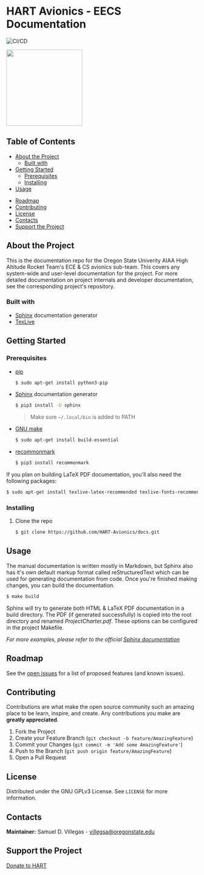 HART Avionics - EECS Documentation
======
![CI/CD](https://github.com/Anatrax/HART-Avionics-docs/workflows/CI/CD/badge.svg?branch=develop)

<img src="https://images.squarespace-cdn.com/content/v1/5a19a459e5dd5b3614fc8595/1518733757123-JZ5199GBQVQOEJBC9VKR/ke17ZwdGBToddI8pDm48kOx9thYkxoPEJMHoJ7vUPbh7gQa3H78H3Y0txjaiv_0fDoOvxcdMmMKkDsyUqMSsMWxHk725yiiHCCLfrh8O1z5QHyNOqBUUEtDDsRWrJLTmS0k9nmfOWkBD2X4dgpGrpWVYQT8AbCbINUUJycgJH0K3YOIy-qewO29_jEB_UvA_/HARTlogo.jpg" width="200px" height="auto"/>

Table of Contents
---------------------
- [About the Project](#about-the-project)
  - [Built with](#about-the-project-built-with)
- [Getting Started](#getting-started)
  - [Prerequisites](#getting-started-prerequisites)
  - [Installing](#getting-started-installing)
- [Usage](#usage)
<!-- - [FAQ](#faq) -->
- [Roadmap](#roadmap)
- [Contributing](#contributing)
- [License](#license)
- [Contacts](#contacts)
- [Support the Project](#donate)

<a name="about-the-project"></a>
About the Project
---------------------
This is the documentation repo for the Oregon State Univerity AIAA High Altitude Rocket Team's ECE & CS avionics sub-team. This covers any system-wide and user-level documentation for the project. For more detailed documentation on project internals and developer documentation, see the corresponding project's repository.

<a name="about-the-project-built-with"></a>
### Built with
<!--This section should list any major frameworks that you built your project using. Leave any add-ons/plugins for the acknowledgements section.-->

- [Sphinx](https://www.sphinx-doc.org/en/master/usage/installation.html) documentation generator
- [TexLive](https://www.tug.org/texlive/)

<a name="getting-started"></a>
Getting Started
---------------------
<a name="getting-started-prerequisites"></a>
### Prerequisites

- [pip](https://pip.pypa.io/en/stable/installing/)
  ```bash
  $ sudo apt-get install python3-pip
  ```
- [Sphinx](https://www.sphinx-doc.org/en/master/usage/installation.html) documentation generator
  ```bash
  $ pip3 install -U sphinx
  ```
  > Make sure `~/.local/bin` is added to PATH
- [GNU make](https://www.gnu.org/software/make/manual/make.html)
  ```bash
  $ sudo apt-get install build-essential
  ```
- [recommonmark](https://github.com/readthedocs/recommonmark)
  ```bash
  $ pip3 install recommonmark
  ```

If you plan on building LaTeX PDF documentation, you'll also need the following packages:
```bash
$ sudo apt-get install texlive-latex-recommended texlive-fonts-recommended texlive-latex-extra latexmk
```

<a name="getting-started-installing"></a>
### Installing
1. Clone the repo
    ```bash
    $ git clone https://github.com/HART-Avionics/docs.git
    ```

<a name="usage"></a>
Usage
--------
The manual documentation is written mostly in Markdown, but Sphinx also has it's own default markup format called reStructuredText which can be used for generating documentation from code. Once you're finished making changes, you can build the documentation.

```bash
$ make build
```

Sphinx will try to generate both HTML & LaTeX PDF documentation in a build directory. The PDF (if generated successfully) is copied into the root directory and renamed *ProjectCharter.pdf*. These options can be configured in the project Makefile.

*For more examples, please refer to the official [Sphinx documentation](https://www.sphinx-doc.org/en/master/index.html)*

<!--
<a name="faq"></a>
FAQ
----
-->

<a name="roadmap"></a>
Roadmap
----------
See the [open issues](https://github.com/HART-Avionics/docs/issues) for a list of proposed features (and known issues).

<a name="contributing"></a>
Contributing
---------------
Contributions are what make the open source community such an amazing place to be learn, inspire, and create. Any contributions you make are **greatly appreciated**.

1. Fork the Project
2. Create your Feature Branch (`git checkout -b feature/AmazingFeature`)
3. Commit your Changes (`git commit -m 'Add some AmazingFeature'`)
4. Push to the Branch (`git push origin feature/AmazingFeature`)
5. Open a Pull Request

<a name="license"></a>
License
-----------
Distributed under the GNU GPLv3 License. See `LICENSE` for more information.

<a name="contacts"></a>
Contacts
-----------
<!-- Your Name - @your_twitter - example@example.com -->
**Maintainer:** Samuel D. Villegas - villegsa@oregonstate.edu

<a name="donate"></a>
Support the Project
--------------------
[Donate to HART](https://osuaiaa.com/donate)
